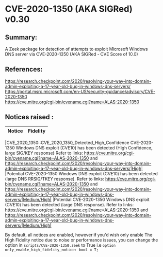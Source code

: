# CVE-2020-1350 (AKA SIGRed) v0.30

## Summary:  
A Zeek package for detection of attempts to exploit Microsoft Windows DNS server via CVE-2020-1350 (AKA SIGRed - CVE Score of 10.0)

## References: 
https://research.checkpoint.com/2020/resolving-your-way-into-domain-admin-exploiting-a-17-year-old-bug-in-windows-dns-servers/     
https://portal.msrc.microsoft.com/en-US/security-guidance/advisory/CVE-2020-1350  
https://cve.mitre.org/cgi-bin/cvename.cgi?name=ALAS-2020-1350  

## Notices raised :   

| Notice | Fidelity  |
| -------- | ---------------------- |

|CVE_2020_1350::CVE_2020_1350_Detected_High_Confidence   CVE-2020-1350 Windows DNS exploit (CVE10) has been detected (High Confidence, large SIG/KEY response) Refer to links:  https://cve.mitre.org/cgi-bin/cvename.cgi?name=ALAS-2020-1350 and https://research.checkpoint.com/2020/resolving-your-way-into-domain-admin-exploiting-a-17-year-old-bug-in-windows-dns-servers/|High|
|Potential CVE-2020-1350 Windows DNS exploit (CVE10) has been detected (large DNS RRSIG/TKEY response).  Refer to links:  https://cve.mitre.org/cgi-bin/cvename.cgi?name=ALAS-2020-1350 and https://research.checkpoint.com/2020/resolving-your-way-into-domain-admin-exploiting-a-17-year-old-bug-in-windows-dns-servers/|Medium/High|
|Potential CVE-2020-1350 Windows DNS exploit (CVE10) has been detected (large DNS response).  Refer to links:  https://cve.mitre.org/cgi-bin/cvename.cgi?name=ALAS-2020-1350 and https://research.checkpoint.com/2020/resolving-your-way-into-domain-admin-exploiting-a-17-year-old-bug-in-windows-dns-servers/|Medium/High|


By default, all notices are enabled, however if you'd wish only enable The High Fidelity notice due to noise or performance issues, you can change the option in `scripts/CVE-2020-1350.zeek` to True i.e `option only_enable_high_fidelity_notice: bool = T;`


